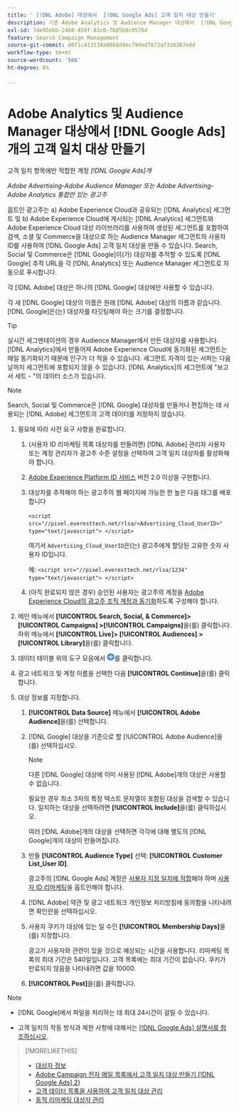 ```yaml
---
title: ' [!DNL Adobe] 대상에서  [!DNL Google Ads] 고객 일치 대상 만들기'
description: 기존 Adobe Analytics 및 Audience Manager 대상에서  [!DNL Google Ads] 고객 일치 대상을 만드는 방법을 알아봅니다.
exl-id: 7de95ebb-24b0-459f-83c0-7b85b0c0576d
feature: Search Campaign Management
source-git-commit: d0f1c413134a0868ddec79ded7672af316267edd
workflow-type: tm+mt
source-wordcount: '566'
ht-degree: 0%

---
```


# Adobe Analytics 및 Audience Manager 대상에서 [!DNL Google Ads]개의 고객 일치 대상 만들기

고객 일치 항목에만 적합한 계정 *[!DNL Google Ads]개*

*Adobe Advertising-Adobe Audience Manager 또는 Adobe Advertising-Adobe Analytics 통합만 있는 광고주*

옵트인 광고주는 a) Adobe Experience Cloud과 공유되는 [!DNL Analytics] 세그먼트 및 b) Adobe Experience Cloud에 게시되는 [!DNL Analytics] 세그먼트와 Adobe Experience Cloud 대상 라이브러리를 사용하여 생성된 세그먼트를 포함하여 검색, 소셜 및 Commerce을 대상으로 하는 Audience Manager 세그먼트의 사용자 ID를 사용하여 [!DNL Google Ads] 고객 일치 대상을 만들 수 있습니다. Search, Social 및 Commerce은 [!DNL Google]이(가) 대상자를 추적할 수 있도록 [!DNL Google] 추적 URL을 각 [!DNL Analytics] 또는 Audience Manager 세그먼트로 자동으로 푸시합니다.

각 [!DNL Adobe] 대상은 하나의 [!DNL Google] 대상에만 사용할 수 있습니다.

각 새 [!DNL Google] 대상의 이름은 원래 [!DNL Adobe] 대상의 이름과 같습니다. [!DNL Google]은(는) 대상자를 타깃팅해야 하는 크기를 결정합니다.

>[!TIP]
>
>실시간 세그멘테이션의 경우 Audience Manager에서 만든 대상자를 사용합니다. [!DNL Analytics]에서 만들어져 Adobe Experience Cloud에 동기화된 세그먼트는 매일 동기화되기 때문에 인구가 더 적을 수 있습니다. 세그먼트 자격이 있는 서퍼는 다음 날까지 세그먼트에 포함되지 않을 수 있습니다. [!DNL Analytics]의 세그먼트에 &quot;보고서 세트 - &quot;의 데이터 소스가 있습니다.

>[!NOTE]
>
>Search, Social 및 Commerce은 [!DNL Google] 대상자를 만들거나 편집하는 데 사용되는 [!DNL Adobe] 세그먼트의 고객 데이터를 저장하지 않습니다.

1. 필요에 따라 사전 요구 사항을 완료합니다.

   1. (사용자 ID 리마케팅 목록 대상자를 만들려면) [!DNL Adobe] 관리자 사용자 또는 계정 관리자가 광고주 수준 설정을 선택하여 고객 일치 대상자를 활성화해야 합니다.

   1. [Adobe Experience Platform ID 서비스](https://experienceleague.adobe.com/docs/id-service/using/home.html?lang=ko) 버전 2.0 이상을 구현합니다.

   1. 대상자를 추적해야 하는 광고주의 웹 페이지에 가능한 한 높은 다음 태그를 배포합니다

      `<script src="//pixel.everesttech.net/rlsa/<Advertising_Cloud_UserID>" type="text/javascript"> </script>`

      여기서 `Advertising_Cloud_UserID`은(는) 광고주에게 할당된 고유한 숫자 사용자 ID입니다.

      예: `<script src="//pixel.everesttech.net/rlsa/1234" type="text/javascript"> </script>`

   1. (아직 완료되지 않은 경우) 승인된 사용자는 광고주의 계정을 [Adobe Experience Cloud의 광고주 조직 계정과 동기화](/help/search-social-commerce/admin/sync-adobe-audiences.md)하도록 구성해야 합니다.

1. 메인 메뉴에서 **[!UICONTROL Search, Social, & Commerce]> [!UICONTROL Campaigns] >[!UICONTROL Campaigns]**&#x200B;을(를) 클릭합니다. 하위 메뉴에서 **[!UICONTROL Live]> [!UICONTROL Audiences] >[!UICONTROL Library]**&#x200B;을(를) 클릭합니다.

1. 데이터 테이블 위의 도구 모음에서 ![만들기](/help/search-social-commerce/assets/add.png "만들기")를 클릭합니다.

1. 광고 네트워크 및 계정 이름을 선택한 다음 **[!UICONTROL Continue]**&#x200B;을(를) 클릭합니다.

1. 대상 정보를 지정합니다.

   1. **[!UICONTROL Data Source]** 메뉴에서 **[!UICONTROL Adobe Audience]**&#x200B;을(를) 선택합니다.

   1. [!DNL Google] 대상을 기준으로 할 [!UICONTROL Adobe Audience]을(를) 선택하십시오.

      >[!NOTE]
      >
      >다른 [!DNL Google] 대상에 이미 사용된 [!DNL Adobe]개의 대상은 사용할 수 없습니다.

      필요한 경우 최소 3자의 특정 텍스트 문자열이 포함된 대상을 검색할 수 있습니다. 일치하는 대상을 선택하려면 **[!UICONTROL Include]**&#x200B;을(를) 클릭하십시오.

      여러 [!DNL Adobe]개의 대상을 선택하면 각각에 대해 별도의 [!DNL Google]개의 대상이 만들어집니다.

   1. 만들 **[!UICONTROL Audience Type]** 선택: **[!UICONTROL Customer List_User ID]**.

      광고주의 [!DNL Google Ads] 계정은 [사용자 지정 일치에 적합](https://support.google.com/adspolicy/answer/6299717)해야 하며 [사용자 ID 리마케팅](https://support.google.com/google-ads/answer/9199250)을 옵트인해야 합니다.

   1. [!DNL Adobe] 약관 및 광고 네트워크 개인정보 처리방침에 동의함을 나타내려면 확인란을 선택하십시오.

   1. 사용자 쿠키가 대상에 있는 일 수인 **[!UICONTROL Membership Days]**&#x200B;을(를) 지정합니다.

      광고가 사용자와 관련이 있을 것으로 예상되는 시간을 사용합니다. 리마케팅 목록의 최대 기간은 540일입니다. 고객 목록에는 최대 기간이 없습니다. 쿠키가 만료되지 않음을 나타내려면 값을 10000.

   1. **[!UICONTROL Post]**&#x200B;을(를) 클릭합니다.

>[!NOTE]
>
>* [!DNL Google]에서 파일을 처리하는 데 최대 24시간이 걸릴 수 있습니다.
>
>* 고객 일치의 작동 방식과 제한 사항에 대해서는 [[!DNL Google Ads] 설명서를 참조하십시오](https://support.google.com/displayvideo/answer/9539301).

>[!MORELIKETHIS]
>
>* [대상자 정보](audience-about.md)
>* [Adobe Campaign 전자 메일 목록에서 고객 일치 대상 만들기 [!DNL Google Ads] 2&rbrace;](google-audience-from-campaign-email-list.md)
>* [고객 데이터 목록을 사용하여 고객 일치 대상 관리](audience-from-customer-data-list.md)
>* [동적 리마케팅 대상자 관리](audience-dynamic-remarketing-manage.md)
